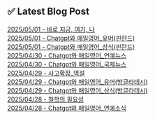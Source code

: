 
## ✅ Latest Blog Post
 
[2025/05/01 - 바로 지금, 여기, 나](https://3hongstore.tistory.com/240) <br/>
[2025/05/01 - Chatgpt와 매일영어_유머(핀란드)](https://3hongstore.tistory.com/239) <br/>
[2025/05/01 - Chatgpt와 매일영어_상식(핀란드)](https://3hongstore.tistory.com/238) <br/>
[2025/04/30 - Chatgpt와 매일영어_연예뉴스](https://3hongstore.tistory.com/237) <br/>
[2025/04/30 - Chatgpt와 매일영어_국제뉴스](https://3hongstore.tistory.com/236) <br/>
[2025/04/29 - 사고확장_역설](https://3hongstore.tistory.com/235) <br/>
[2025/04/29 - Chatgpt와 매일영어_유머(방글라데시)](https://3hongstore.tistory.com/234) <br/>
[2025/04/29 - Chatgpt와 매일영어_상식(방글라데시)](https://3hongstore.tistory.com/233) <br/>
[2025/04/28 - 철학의 필요성](https://3hongstore.tistory.com/232) <br/>
[2025/04/28 - Chatgpt와 매일영어_연예소식](https://3hongstore.tistory.com/231) <br/>
